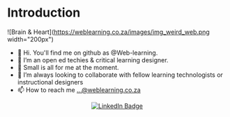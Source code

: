 # Introduction

![Brain & Heart](https://weblearning.co.za/images/img_weird_web.png width="200px")



- 👋 Hi. You'll find me on github as @Web-learning.  
- 👀 I’m an open ed techies & critical learning designer. 
- 🌱 Small is all for me at the moment. 
- 💞️ I’m always looking to collaborate with fellow learning technologists or instructional designers 
- 📫 How to reach me ...@weblearning.co.za
<p align="center">
<a href="https://za.linkedin.com/in/weblearning"><img src="https://img.shields.io/badge/LinkedIn-blue?style=for-the-badge&logo=linkedin&logoColor=white" alt="LinkedIn Badge"></a>
</p>

<!---
Web-learning/Web-learning is a ✨ special ✨ repository because its `README.md` (this file) appears on your GitHub profile.
You can click the Preview link to take a look at your changes.
--->